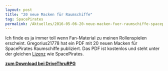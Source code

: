```yaml
---
layout: post
title: "20 neue Macken für Raumschiffe"
tag: SpacePirates
permalink: /Aktuelles/2016-05-06-20-neue-macken-fuer-raumschiffe-spacepirates
---
```


Ich finde es ja immer toll wenn Fan-Material zu meinen Rollenspielen erscheint. Gregorius21778 hat ein PDF mit 20 neuen Macken für SpacePirates Raumschiffe publiziert. Das PDF ist kostenlos und steht unter der gleichen [Lizenz](https://spacepirates.jcgames.de/Kontakt) wie SpacePirates.

**[zum Download bei DriveThruRPG](http://www.drivethrurpg.com/product/182384/Gregorius21778-20-neue-Macken-fr-Space-Pirates)**



